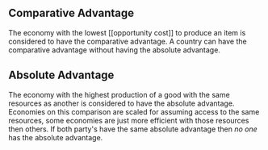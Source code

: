 ## Comparative Advantage
The economy with the lowest [[opportunity cost]] to produce an item is considered to have the comparative advantage. A country can have the comparative advantage without having the absolute advantage.
## Absolute Advantage
The economy with the highest production of a good with the same resources as another is considered to have the absolute advantage. Economies on this comparison are scaled for assuming access to the same resources, some economies are just more efficient with those resources then others. If both party's have the same absolute advantage then *no one* has the absolute advantage.
